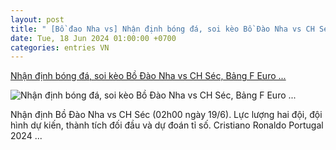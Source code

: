 ```yaml
---
layout: post
title: " [Bồ đao Nha vs] Nhận định bóng đá, soi kèo Bồ Đào Nha vs CH Séc, Bảng F Euro ..."
date: Tue, 18 Jun 2024 01:00:00 +0700
categories: entries VN
---
```

[Nhận định bóng đá, soi kèo Bồ Đào Nha vs CH Séc, Bảng F Euro ...](https://www.goal.com/vn/list/nhan-dinh-bong-da-soi-keo-bo-dao-nha-vs-ch-sec-bang-f-euro-2024-02h00-ngay-19-6/blt379b77f56e93f4cf)

![Nhận định bóng đá, soi kèo Bồ Đào Nha vs CH Séc, Bảng F Euro ...](https://assets.goal.com/images/v3/blt10626dd8849d0939/Portugal.png)

Nhận định Bồ Đào Nha vs CH Séc (02h00 ngày 19/6). Lực lượng hai đội, đội hình dự kiến, thành tích đối đầu và dự đoán tỉ số. Cristiano Ronaldo Portugal 2024 ...

